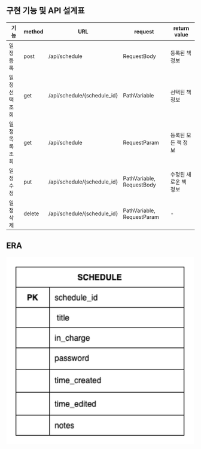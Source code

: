 ## 구현 기능 및 API 설계표
| 기능           | method | URL                      | request        | return value                |
|----------------|--------|--------------------------|----------------|-----------------------------|
| 일정등록       | post   | /api/schedule             | RequestBody    | 등록된 책 정보              |
| 일정 선택조회  | get    | /api/schedule/{schedule_id} | PathVariable   | 선택된 책 정보              |
| 일정 목록조회  | get    | /api/schedule             | RequestParam   | 등록된 모든 책 정보         |
| 일정 수정      | put    | /api/schedule/{schedule_id} | PathVariable, RequestBody | 수정된 새로운 책 정보       |
| 일정 삭제      | delete | /api/schedule/{schedule_id} | PathVariable, RequestParam | -                           |


## ERA

![Alt text](img/era.png)


